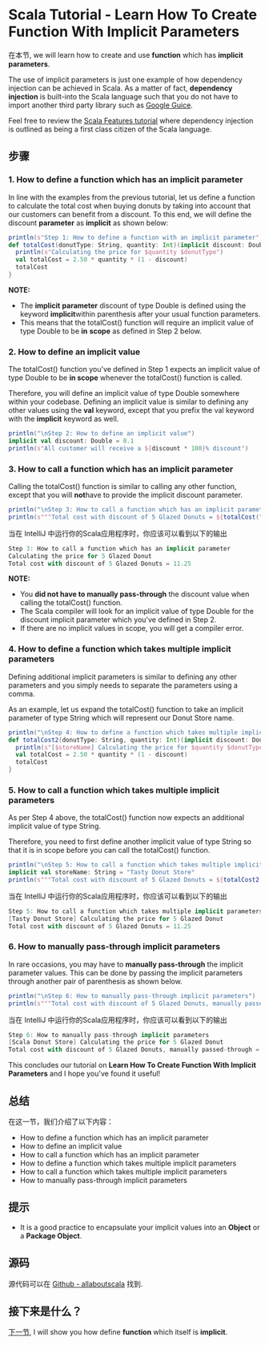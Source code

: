 # Scala Tutorial - Learn How To Create Function With Implicit Parameters



在本节, we will learn how to create and use **function** which has **implicit** **parameters**.

 

The use of implicit parameters is just one example of how dependency injection can be achieved in Scala. As a matter of fact, **dependency** **injection** is built-into the Scala language such that you do not have to import another third party library such as [Google Guice](https://github.com/google/guice).

 

Feel free to review the [Scala Features tutorial](http://allaboutscala.com/tutorials/scala-introduction/scala-functional-programming-features/) where dependency injection is outlined as being a first class citizen of the Scala language.

## 步骤

### 1. How to define a function which has an implicit parameter

In line with the examples from the previous tutorial, let us define a function to calculate the total cost when buying donuts by taking into account that our customers can benefit from a discount. To this end, we will define the discount **parameter** as **implicit** as shown below:

```scala
println(s"Step 1: How to define a function with an implicit parameter")
def totalCost(donutType: String, quantity: Int)(implicit discount: Double): Double = {
  println(s"Calculating the price for $quantity $donutType")
  val totalCost = 2.50 * quantity * (1 - discount)
  totalCost
}

```

**NOTE:**

- The **implicit** **parameter** discount of type Double is defined using the keyword **implicit**within parenthesis after your usual function parameters.
- This means that the totalCost() function will require an implicit value of type Double to be **in** **scope** as defined in Step 2 below.

### 2. How to define an implicit value

The totalCost() function you've defined in Step 1 expects an implicit value of type Double to be **in scope** whenever the totalCost() function is called.

 

Therefore, you will define an implicit value of type Double somewhere within your codebase. Defining an implicit value is similar to defining any other values using the **val** keyword, except that you prefix the val keyword with the **implicit** keyword as well.

```scala
println("\nStep 2: How to define an implicit value")
implicit val discount: Double = 0.1
println(s"All customer will receive a ${discount * 100}% discount")

```

 

### 3. How to call a function which has an implicit parameter

Calling the totalCost() function is similar to calling any other function, except that you will **not**have to provide the implicit discount parameter.

```scala
println("\nStep 3: How to call a function which has an implicit parameter")
println(s"""Total cost with discount of 5 Glazed Donuts = ${totalCost("Glazed Donut", 5)}""")

```

当在 IntelliJ 中运行你的Scala应用程序时，你应该可以看到以下的输出

```scala
Step 3: How to call a function which has an implicit parameter
Calculating the price for 5 Glazed Donut
Total cost with discount of 5 Glazed Donuts = 11.25

```

**NOTE:**

- You **did not have to manually pass-through** the discount value when calling the totalCost() function.
- The Scala compiler will look for an implicit value of type Double for the discount implicit parameter which you've defined in Step 2.
- If there are no implicit values in scope, you will get a compiler error.

### 4. How to define a function which takes multiple implicit parameters

Defining additional implicit parameters is similar to defining any other parameters and you simply needs to separate the parameters using a comma.

 

As an example, let us expand the totalCost() function to take an implicit parameter of type String which will represent our Donut Store name.

```scala
println("\nStep 4: How to define a function which takes multiple implicit parameters")
def totalCost2(donutType: String, quantity: Int)(implicit discount: Double, storeName: String): Double = {
  println(s"[$storeName] Calculating the price for $quantity $donutType")
  val totalCost = 2.50 * quantity * (1 - discount)
  totalCost
}

```

### 5. How to call a function which takes multiple implicit parameters

As per Step 4 above, the totalCost() function now expects an additional implicit value of type String.

 

Therefore, you need to first define another implicit value of type String so that it is in scope before you can call the totalCost() function.

```scala
println("\nStep 5: How to call a function which takes multiple implicit parameters")
implicit val storeName: String = "Tasty Donut Store"
println(s"""Total cost with discount of 5 Glazed Donuts = ${totalCost2("Glazed Donut", 5)}""")

```

当在 IntelliJ 中运行你的Scala应用程序时，你应该可以看到以下的输出

```scala
Step 5: How to call a function which takes multiple implicit parameters
[Tasty Donut Store] Calculating the price for 5 Glazed Donut
Total cost with discount of 5 Glazed Donuts = 11.25

```

### 6. How to manually pass-through implicit parameters

In rare occasions, you may have to **manually pass-through** the implicit parameter values. This can be done by passing the implicit parameters through another pair of parenthesis as shown below.

```scala
println("\nStep 6: How to manually pass-through implicit parameters")
println(s"""Total cost with discount of 5 Glazed Donuts, manually passed-through = ${totalCost2("Glazed Donut", 5)(0.1, "Scala Donut Store")}""")

```

当在 IntelliJ 中运行你的Scala应用程序时，你应该可以看到以下的输出

```scala
Step 6: How to manually pass-through implicit parameters
[Scala Donut Store] Calculating the price for 5 Glazed Donut
Total cost with discount of 5 Glazed Donuts, manually passed-through = 11.25
```

This concludes our tutorial on **Learn How To Create Function With Implicit Parameters** and I hope you've found it useful!

 

## 总结

在这一节，我们介绍了以下内容：

- How to define a function which has an implicit parameter
- How to define an implicit value
- How to call a function which has an implicit parameter
- How to define a function which takes multiple implicit parameters
- How to call a function which takes multiple implicit parameters
- How to manually pass-through implicit parameters

## 提示

- It is a good practice to encapsulate your implicit values into an **Object** or a **Package Object**.

## 源码

源代码可以在 [Github - allaboutscala](https://github.com/nadimbahadoor/allaboutscala) 找到.

 

## 接下来是什么？

[下一节](http://allaboutscala.com/tutorials/chapter-3-beginner-tutorial-using-functions-scala/scala-tutorial-learn-create-implicit-function/), I will show you how define **function** which itself is **implicit**.
